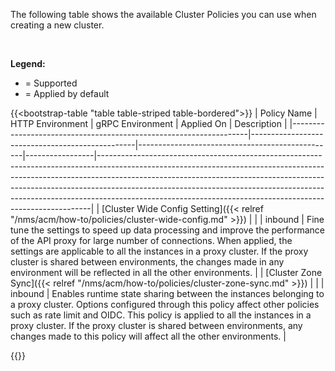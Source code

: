 The following table shows the available Cluster Policies you can use when creating a new cluster.

<br>

**Legend:**

- <i class="fa-solid fa-check"></i> = Supported
- <i class="fa-solid fa-circle-check center"></i> = Applied by default

{{<bootstrap-table "table table-striped table-bordered">}}
| Policy&nbsp;Name                                                  | HTTP Environment                                | gRPC Environment                                | Applied&nbsp;On | Description                                                                                                                                                                                                                                                                                                                                                                                        |
|-------------------------------------------------------------------|-------------------------------------------------|-------------------------------------------------|-----------------|----------------------------------------------------------------------------------------------------------------------------------------------------------------------------------------------------------------------------------------------------------------------------------------------------------------------------------------------------------------------------------------------------|
| [Cluster Wide Config Setting]({{< relref "/nms/acm/how-to/policies/cluster-wide-config.md" >}})                                             | <i class="fa-solid fa-circle-check center"></i> | <i class="fa-solid fa-circle-check center"></i> | inbound        | Fine tune the settings to speed up data processing and improve the performance of the API proxy for large number of connections. When applied, the settings are applicable to all the instances in a proxy cluster. If the proxy cluster is shared between environments, the changes made in any environment will be reflected in all the other environments.                                                                                                                                                                                                                                                                                               |
| [Cluster Zone Sync]({{< relref "/nms/acm/how-to/policies/cluster-zone-sync.md" >}})  | <i class="fa-solid fa-check"></i> | <i class="fa-solid fa-check"></i> | inbound        | Enables runtime state sharing between the instances belonging to a proxy cluster. Options configured through this policy affect other policies such as rate limit and OIDC. This policy is applied to all the instances in a proxy cluster. If the proxy cluster is shared between environments, any changes made to this policy will affect all the other environments.                                                                                                          |

{{</bootstrap-table>}}

<!-- Do not remove. Keep this code at the bottom of the include -->
<!-- DOCS-1160 -->